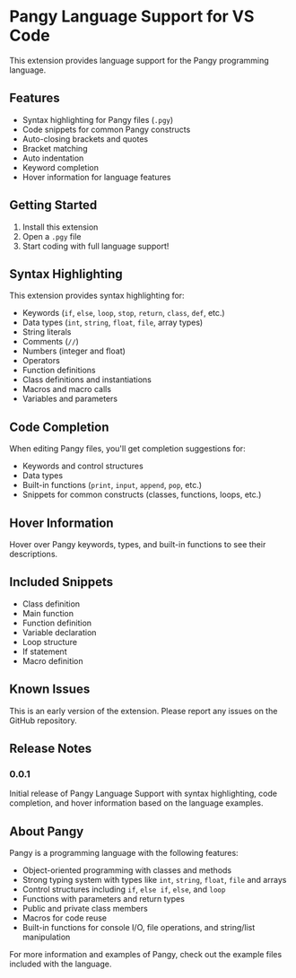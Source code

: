 # Pangy Language Support for VS Code

This extension provides language support for the Pangy programming language.

## Features

- Syntax highlighting for Pangy files (`.pgy`)
- Code snippets for common Pangy constructs
- Auto-closing brackets and quotes
- Bracket matching
- Auto indentation
- Keyword completion
- Hover information for language features

## Getting Started

1. Install this extension
2. Open a `.pgy` file
3. Start coding with full language support!

## Syntax Highlighting

This extension provides syntax highlighting for:

- Keywords (`if`, `else`, `loop`, `stop`, `return`, `class`, `def`, etc.)
- Data types (`int`, `string`, `float`, `file`, array types)
- String literals
- Comments (`//`)
- Numbers (integer and float)
- Operators
- Function definitions
- Class definitions and instantiations
- Macros and macro calls
- Variables and parameters

## Code Completion

When editing Pangy files, you'll get completion suggestions for:

- Keywords and control structures
- Data types
- Built-in functions (`print`, `input`, `append`, `pop`, etc.)
- Snippets for common constructs (classes, functions, loops, etc.)

## Hover Information

Hover over Pangy keywords, types, and built-in functions to see their descriptions.

## Included Snippets

- Class definition
- Main function
- Function definition
- Variable declaration
- Loop structure
- If statement
- Macro definition

## Known Issues

This is an early version of the extension. Please report any issues on the GitHub repository.

## Release Notes

### 0.0.1

Initial release of Pangy Language Support with syntax highlighting, code completion, and hover information based on the language examples.

## About Pangy

Pangy is a programming language with the following features:

- Object-oriented programming with classes and methods
- Strong typing system with types like `int`, `string`, `float`, `file` and arrays
- Control structures including `if`, `else if`, `else`, and `loop`
- Functions with parameters and return types
- Public and private class members
- Macros for code reuse
- Built-in functions for console I/O, file operations, and string/list manipulation

For more information and examples of Pangy, check out the example files included with the language.
